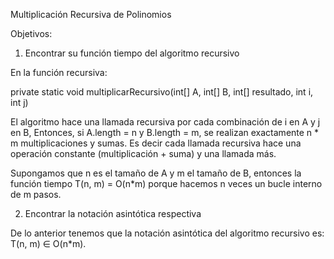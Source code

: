 Multiplicación Recursiva de Polinomios


Objetivos:

1. Encontrar su función tiempo del algoritmo recursivo


En la función recursiva:

private static void multiplicarRecursivo(int[] A, int[] B, int[] resultado, int i, int j)

El algoritmo hace una llamada recursiva por cada combinación de i en A y j en B, Entonces, si A.length = n y B.length = m, se realizan exactamente n * m multiplicaciones y sumas.
Es decir cada llamada recursiva hace una operación constante (multiplicación + suma) y una llamada más.

Supongamos que n es el tamaño de A y m el tamaño de B, entonces la función tiempo T(n, m) = O(n*m) porque hacemos n veces un bucle interno de m pasos.


2. Encontrar la notación asintótica respectiva

De lo anterior tenemos que la notación asintótica del algoritmo recursivo es: T(n, m) ∈ O(n*m).